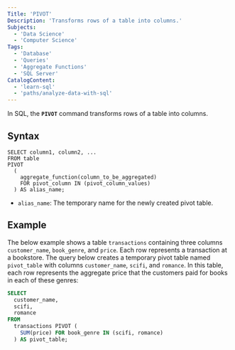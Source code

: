 ```yaml
---
Title: 'PIVOT'
Description: 'Transforms rows of a table into columns.'
Subjects:
  - 'Data Science'
  - 'Computer Science'
Tags:
  - 'Database'
  - 'Queries'
  - 'Aggregate Functions'
  - 'SQL Server'
CatalogContent:
  - 'learn-sql'
  - 'paths/analyze-data-with-sql'
---
```


In SQL, the **`PIVOT`** command transforms rows of a table into columns.

## Syntax

```pseudo
SELECT column1, column2, ...
FROM table
PIVOT
  (
    aggregate_function(column_to_be_aggregated)
    FOR pivot_column IN (pivot_column_values)
  ) AS alias_name;
```

- `alias_name`: The temporary name for the newly created pivot table.

## Example

The below example shows a table `transactions` containing three columns `customer_name`, `book_genre`, and `price`. Each row represents a transaction at a bookstore. The query below creates a temporary pivot table named `pivot_table` with columns `customer_name`, `scifi`, and `romance`. In this table, each row represents the aggregate price that the customers paid for books in each of these genres:

```sql
SELECT
  customer_name,
  scifi,
  romance
FROM
  transactions PIVOT (
    SUM(price) FOR book_genre IN (scifi, romance)
  ) AS pivot_table;
```
